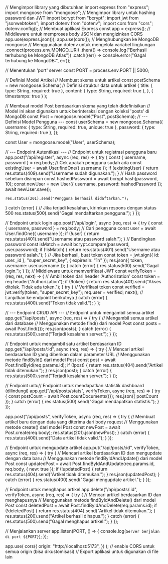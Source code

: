 // Mengimpor library yang dibutuhkan
import express from "express";
import mongoose from "mongoose";
// Mengimpor library untuk hashing password dan JWT
import bcrypt from "bcrypt";
import jwt from "jsonwebtoken";
import dotenv from "dotenv";
import cors from "cors";
dotenv.config();
// Membuat aplikasi Express
const app = express();
// Middleware untuk memproses body JSON dan mengizinkan CORS
app.use(express.json());
app.use(cors());
// Menghubungkan ke MongoDB
mongoose
// Menggunakan dotenv untuk mengelola variabel lingkungan
.connect(process.env.MONGO_URI)
.then(() => console.log("Berhasil terhubung ke MongoDB Atlas"))
.catch((err) => console.error("Gagal terhubung ke MongoDB:", err));

// Menentukan 'port' server
const PORT = process.env.PORT || 5000;

// Definisi Model Artikel
// Membuat skema untuk artikel
const postSchema = new mongoose.Schema(
// Definisi struktur data untuk artikel
{
title: { type: String, required: true },
content: { type: String, required: true },
},
{ timestamps: true }
);

// Membuat model Post berdasarkan skema yang telah didefinisikan
// Model ini akan digunakan untuk berinteraksi dengan koleksi 'posts' di MongoDB
const Post = mongoose.model("Post", postSchema);
// --- Definisi Model Pengguna ---
const userSchema = new mongoose.Schema({
username: { type: String, required: true, unique: true },
password: { type: String, required: true },
});

const User = mongoose.model("User", userSchema);

// --- Endpoint Autentikasi ---
// Endpoint untuk registrasi pengguna baru
app.post("/api/register", async (req, res) => {
try {
const { username, password } = req.body;
// Cek apakah pengguna sudah ada
const existingUser = await User.findOne({ username });
if (existingUser) {
return res.status(409).send("Username sudah digunakan.");
}
// Hash password sebelum disimpan
const hashedPassword = await bcrypt.hash(password, 10);
const newUser = new User({ username, password: hashedPassword });
await newUser.save();

    res.status(201).send("Pengguna berhasil didaftarkan.");

} catch (error) {
// Jika terjadi kesalahan, kirimkan respons dengan status 500
res.status(500).send("Gagal mendaftarkan pengguna.");
}
});

// Endpoint untuk login
app.post("/api/login", async (req, res) => {
try {
const { username, password } = req.body;
// Cari pengguna
const user = await User.findOne({ username });
if (!user) {
return res.status(401).send("Username atau password salah.");
}
// Bandingkan password
const isMatch = await bcrypt.compare(password, user.password);
if (!isMatch) {
return res.status(401).send("Username atau password salah.");
}
// Jika berhasil, buat token
const token = jwt.sign({ id: user.\_id }, "super_secret_key", { expiresIn: "1h" });
res.json({ token, username: user.username });
} catch (error) {
res.status(500).send("Gagal login.");
}
});
// Middleware untuk memverifikasi JWT
const verifyToken = (req, res, next) => {
// Ambil token dari header 'Authorization'
const token = req.header("Authorization");
if (!token) {
return res.status(401).send("Akses ditolak. Tidak ada token.");
}
try {
// Verifikasi token
const verified = jwt.verify(token, "super_secret_key");
req.user = verified;
next(); // Lanjutkan ke endpoint berikutnya
} catch (error) {
res.status(400).send("Token tidak valid.");
}
};

// --- Endpoint CRUD API ---
// Endpoint untuk mengambil semua artikel
app.get("/api/posts", async (req, res) => {
try {
// Mengambil semua artikel dari database
// Menggunakan metode find() dari model Post
const posts = await Post.find({});
res.json(posts);
} catch (error) {
res.status(500).send("Terjadi kesalahan server.");
}
});

// Endpoint untuk mengambil satu artikel berdasarkan ID
app.get("/api/posts/:id", async (req, res) => {
try {
// Mencari artikel berdasarkan ID yang diberikan dalam parameter URL
// Menggunakan metode findById() dari model Post
const post = await Post.findById(req.params.id);
if (!post) {
return res.status(404).send("Artikel tidak ditemukan.");
}
res.json(post);
} catch (error) {
res.status(500).send("Terjadi kesalahan server.");
}
});

// Endpoint untu// Endpoint untuk mendapatkan statistik dashboard (dilindungi)
app.get("/api/posts/stats", verifyToken, async (req, res) => {
try {
const postCount = await Post.countDocuments({});
res.json({ postCount });
} catch (error) {
res.status(500).send("Gagal mendapatkan statistik.");
}
});

app.post("/api/posts", verifyToken, async (req, res) => {
try {
// Membuat artikel baru dengan data yang diterima dari body request
// Menggunakan metode create() dari model Post
const newPost = await Post.create(req.body);
res.status(201).json(newPost);
} catch (error) {
res.status(400).send("Data artikel tidak valid.");
}
});

// Endpoint untuk mengupdate artikel
app.put("/api/posts/:id", verifyToken, async (req, res) => {
try {
// Mencari artikel berdasarkan ID dan mengupdate dengan data baru
// Menggunakan metode findByIdAndUpdate() dari model Post
const updatedPost = await Post.findByIdAndUpdate(req.params.id, req.body, { new: true });
if (!updatedPost) {
return res.status(404).send("Artikel tidak ditemukan.");
}
res.json(updatedPost);
} catch (error) {
res.status(400).send("Gagal mengupdate artikel.");
}
});

// Endpoint untuk menghapus artikel
app.delete("/api/posts/:id", verifyToken, async (req, res) => {
try {
// Mencari artikel berdasarkan ID dan menghapusnya
// Menggunakan metode findByIdAndDelete() dari model Post
const deletedPost = await Post.findByIdAndDelete(req.params.id);
if (!deletedPost) {
return res.status(404).send("Artikel tidak ditemukan.");
}
res.status(200).send("Artikel berhasil dihapus.");
} catch (error) {
res.status(500).send("Gagal menghapus artikel.");
}
});

// Menjalankan server
app.listen(PORT, () => {
console.log(`Server berjalan di port ${PORT}`);
});

app.use(
cors({
origin: "http://localhost:5173",
})
); // enable CORS untuk semua origin (bisa dikustomisasi)
// Export aplikasi untuk digunakan di file lain

